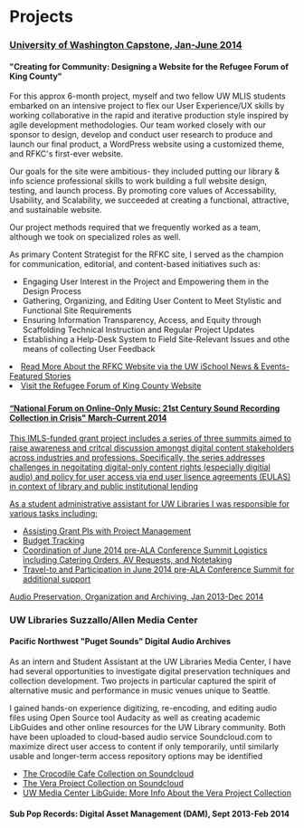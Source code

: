 <h1>Projects</h1>

<h3><a target="_blank" href="http://www.kingcountyrefugeeforum.org">University of Washington Capstone, Jan-June 2014</a></h3>

<h4>"Creating for Community: Designing a Website for the Refugee Forum of King County"</h4>

<p>For this approx 6-month project, myself and two fellow UW MLIS students embarked on an intensive project to flex our User Experience/UX skills by working collaborative in the rapid and iterative production style inspired by agile development methodologies. Our team worked closely with our sponsor to design, develop and conduct user research to produce and launch our final product, a WordPress website using a customized theme, and RFKC's first-ever website.</p>

<p>Our goals for the site were ambitious- they included putting our library & info science professional skills to work building a full website design, testing, and launch process. By promoting core values of Accessability, Usability, and Scalability, we succeeded at creating a functional, attractive, and sustainable website.</p>

<p>Our project methods required that we frequently worked as a team,  although we took on specialized roles as well.</p>

<p>As primary Content Strategist for the RFKC site, I served as the champion for communication, editorial, and content-based initiatives such as:</p>

<ul>
<li>Engaging User Interest in the Project and Empowering them in the Design Process</li>
<li>Gathering, Organizing, and Editing User Content to Meet Stylistic and Functional Site Requirements</li>
<li>Ensuring Information Transparency, Access, and Equity through Scaffolding Technical Instruction and Regular Project Updates</li>
<li> Establishing a Help-Desk System to Field Site-Relevant Issues and othe means of collecting User Feedback</li>
</ul>


<li><a target="_blank" href="https://ischool.uw.edu/feature-stories/creating-community-case-study-user-centered-web-design-non-profits/">Read More About the RFKC Website via the UW iSchool News & Events- Featured Stories</a></li>
<li><a target="_blank" href="http://www.kingcountyrefugeeforum.org/">Visit the Refugee Forum of King County Website</a></li>

<h3><a target="_blank" href="http://guides.lib.washington.edu/imls2014"IMLS Grant: UW Libraries and Music Library Association (MLA)</a></h3>

<h4>“National Forum on Online-Only Music: 21st Century Sound Recording Collection in Crisis" March-Current 2014</h3>

<p>This IMLS-funded grant project includes a series of three summits  aimed to raise awareness and critcal discussion amongst digital content stakeholders across industries and professions. Specifically, the series addresses challenges in negoitating digital-only content rights (especially digitial audio) and policy for user access via end user lisence agreements (EULAS) in context of library and public institutional lending </p>
<p>As a student administrative assistant for UW Libraries I was responsible for various tasks including: </p>
<ul>
<li>Assisting Grant PIs with Project Management</li>
<li>Budget Tracking</li>
<li>Coordination of June 2014 pre-ALA Conference Summit Logistics including Catering Orders, AV Requests, and Notetaking</li>
<li>Travel-to and Participation in June 2014 pre-ALA Conference Summit for additional support </li>
</ul>
Audio Preservation, Organization and Archiving, Jan 2013-Dec 2014
<h3><a target="_blank" href="http://guides.lib.washington.edu/content.php?pid=228051&sid=1887212"></a>UW Libraries Suzzallo/Allen Media Center</h3>
<h4>Pacific Northwest "Puget Sounds" Digital Audio Archives</h4>
<p>As an intern and Student Assistant at the UW Libraries Media Center, I have had several opportunities to investigate digital preservation techniques and collection development. Two projects in particular captured the spirit of alternative music and performance in music venues unique to Seattle.</p>
<p>I gained hands-on experience digitizing, re-encoding, and editing audio files using Open Source tool Audacity as well as creating academic LibGuides and other online resources for the UW Library community. Both have been uploaded to cloud-based audio service Soundcloud.com to maximize direct user access to content if only temporarily, until similarly usable and longer-term access repository options may be identified</p>

<ul>
<li><a target="_blank" href="https://soundcloud.com/uwlibraries/sets/crocodile-cafe-collection">The Crocodile Cafe Collection on Soundcloud</a></li>
<li><a target="_blank" href="https://soundcloud.com/uwlibraries/sets/vera-project-collection/">The Vera Project Collection on Soundcloud</a></li>
<li><a target="_blank" href="https://soundcloud.com/uwlibraries/sets/vera-project-collection/">UW Media Center LibGuide: More Info About the Vera Project Collection</a></li>
</ul>
<h4>Sub Pop Records: Digital Asset Management (DAM), Sept 2013-Feb 2014</h4>
<p></p>
